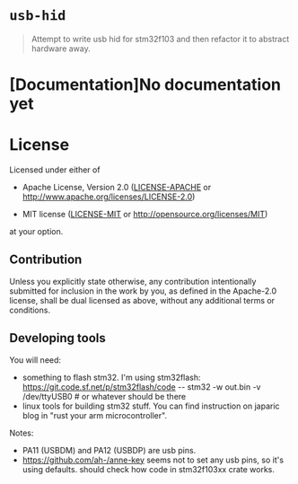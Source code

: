 # `usb-hid`

> Attempt to write usb hid for stm32f103 and then refactor it to abstract hardware away.
# [Documentation]No documentation yet

# License

Licensed under either of

- Apache License, Version 2.0 ([LICENSE-APACHE](LICENSE-APACHE) or
  http://www.apache.org/licenses/LICENSE-2.0)

- MIT license ([LICENSE-MIT](LICENSE-MIT) or http://opensource.org/licenses/MIT)

at your option.

## Contribution

Unless you explicitly state otherwise, any contribution intentionally submitted
for inclusion in the work by you, as defined in the Apache-2.0 license, shall be
dual licensed as above, without any additional terms or conditions.

## Developing tools

You will need:
- something to flash stm32. I'm using stm32flash: 	https://git.code.sf.net/p/stm32flash/code
  -- stm32 -w out.bin -v /dev/ttyUSB0 # or whatever should be there
- linux tools for building stm32 stuff. You can find instruction on japaric blog in "rust your arm microcontroller".

Notes:
- PA11 (USBDM) and PA12 (USBDP) are usb pins.
- https://github.com/ah-/anne-key seems not to set any usb pins, so it's using defaults. should check how code in stm32f103xx crate works.